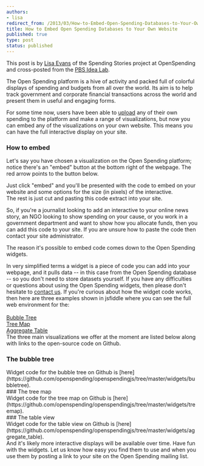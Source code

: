 ```yaml
---
authors:
- lisa
redirect_from: /2013/03/How-to-Embed-Open-Spending-Databases-to-Your-Own-Website/
title: How to Embed Open Spending Databases to Your Own Website
published: true
type: post
status: published
---
```


This post is by [Lisa Evans](https://twitter.com/objectgroup) of the Spending Stories project at OpenSpending and cross-posted from the [PBS Idea Lab](http://www.pbs.org/idealab/2013/03/how-to-embed-open-spending-databases-to-your-own-website078.html).

The Open Spending platform is a hive of activity and packed full of colorful displays of spending and budgets from all over the world. Its aim is to help track government and corporate financial transactions across the world and present them in useful and engaging forms.

For some time now, users have been able to [upload](http://openspending.org/help/data-loading.html) any of their own spending to the platform and make a range of visualizations, but now you can embed any of the visualizations on your own website. This means you can have the full interactive display on your site.

### How to embed
Let's say you have chosen a visualization on the Open Spending platform; notice there's an "embed" button at the bottom right of the webpage. The red arrow points to the button below.

<img alt="" src="http://www.pbs.org/idealab/budget-eg-line.png" title="A visualised budget can easily be embedded" class="pull-right" style="margin-left: 1em;" />
<br>
Just click "embed" and you'll be presented with the code to embed on your website and some options for the size (in pixels) of the interactive.
<br>
<img alt="" src="http://www.pbs.org/idealab/embed.png" class="pull-right" style="margin-left: 1em;" />
<br>
The rest is just cut and pasting this code extract into your site.

So, if you're a journalist looking to add an interactive to your online news story, an NGO looking to show spending on your cause, or you work in a government department and want to show how you allocate funds, then you can add this code to your site. If you are unsure how to paste the code then contact your site administrator.

The reason it's possible to embed code comes down to the Open Spending widgets.

In very simplified terms a widget is a piece of code you can add into your webpage, and it pulls data -- in this case from the Open Spending database -- so you don't need to store datasets yourself. If you have any difficulties or questions about using the Open Spending widgets, then please don't hesitate to [contact us](http://lists.okfn.org/mailman/listinfo/openspending). If you're curious about how the widget code works, then here are three examples shown in jsfiddle where you can see the full web environment for the:<br>
<br>
<il>[Bubble Tree](http://jsfiddle.net/vitorbaptista/jhaKT/)</il><br>
<il>[Tree Map](http://jsfiddle.net/vitorbaptista/RVdNt/)</il><br>
<il>[Aggregate Table](http://jsfiddle.net/vitorbaptista/mFVMv/)</il>
<br>
The three main visualizations we offer at the moment are listed below along with links to the open-source code on Github.
<br>
### The bubble tree
<img alt="" src="http://www.pbs.org/idealab/bubble.png" >
<br>
Widget code for the bubble tree on Github is [here](https://github.com/openspending/openspendingjs/tree/master/widgets/bubbletree).
<br>
### The tree map
<img alt="" src="http://www.pbs.org/idealab/squares.png" class="pull-right" style="margin-left: 1em;" />
<br>
Widget code for the tree map on Github is [here](https://github.com/openspending/openspendingjs/tree/master/widgets/treemap).
<br>
### The table view
<img alt="" src="http://www.pbs.org/idealab/table.png" class="pull-right" style="margin-left: 1em;" />
<br>
Widget code for the table view on Github is [here](https://github.com/openspending/openspendingjs/tree/master/widgets/aggregate_table).
<br>
And it's likely more interactive displays will be available over time. Have fun with the widgets. Let us know how easy you find them to use and when you use them by posting a link to your site on the Open Spending mailing list.
<br>
